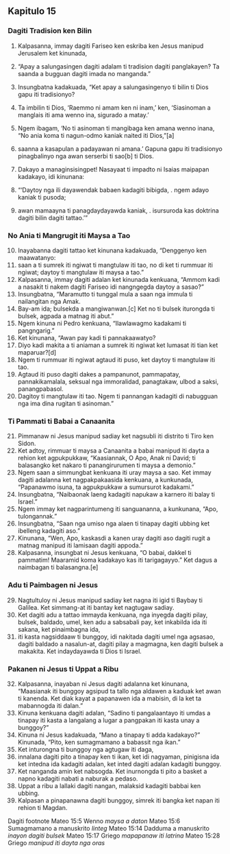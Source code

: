 Kapitulo 15
-----------

### Dagiti Tradision ken Bilin

1. Kalpasanna, immay dagiti Fariseo ken eskriba ken Jesus manipud Jerusalem ket kinunada,
2. “Apay a salungasingen dagiti adalam ti tradision dagiti panglakayen? Ta saanda a bugguan dagiti imada no manganda.”
3. Insungbatna kadakuada, “Ket apay a salungasingenyo ti bilin ti Dios gapu iti tradisionyo?
4. Ta imbilin ti Dios, ‘Raemmo ni amam ken ni inam,’ ken, ‘Siasinoman a manglais iti ama wenno ina, sigurado a matay.’
5. Ngem ibagam, ‘No ti asinoman ti mangibaga ken amana wenno inana, “No ania koma ti nagun-odmo kaniak naited iti Dios,”[a]
6. saanna a kasapulan a padayawan ni amana.’ Gapuna gapu iti tradisionyo pinagbalinyo nga awan serserbi ti sao[b] ti Dios.
7. Dakayo a managinsisingpet! Nasayaat ti impadto ni Isaias maipapan kadakayo, idi kinunana:

8. “‘Daytoy nga ili dayawendak babaen kadagiti bibigda, .
   ngem adayo kaniak ti pusoda;
9. awan mamaayna ti panagdaydayawda kaniak, .
   isursuroda kas doktrina dagiti bilin dagiti tattao.’”

### No Ania ti Mangrugit iti Maysa a Tao

10. Inayabanna dagiti tattao ket kinunana kadakuada, “Denggenyo ken maawatanyo:
11. saan a ti sumrek iti ngiwat ti mangtulaw iti tao, no di ket ti rummuar iti ngiwat; daytoy ti mangtulaw iti maysa a tao.”
12. Kalpasanna, immay dagiti adalan ket kinunada kenkuana, “Ammom kadi a nasakit ti nakem dagiti Fariseo idi nangngegda daytoy a sasao?”
13. Insungbatna, “Maramutto ti tunggal mula a saan nga immula ti nailangitan nga Amak.
14. Bay-am ida; bulsekda a mangiwanwan.[c] Ket no ti bulsek iturongda ti bulsek, agpada a matnag iti abut.”
15. Ngem kinuna ni Pedro kenkuana, “Ilawlawagmo kadakami ti pangngarig.”
16. Ket kinunana, “Awan pay kadi ti pannakaawatyo?
17. Diyo kadi makita a ti aniaman a sumrek iti ngiwat ket lumasat iti tian ket maparuar?[d]
18. Ngem ti rummuar iti ngiwat agtaud iti puso, ket daytoy ti mangtulaw iti tao.
19. Agtaud iti puso dagiti dakes a pampanunot, pammapatay, pannakikamalala, seksual nga immoralidad, panagtakaw, ulbod a saksi, panangpabasol.
20. Dagitoy ti mangtulaw iti tao. Ngem ti pannangan kadagiti di nabugguan nga ima dina rugitan ti asinoman.”

### Ti Pammati ti Babai a Canaanita

21. Pimmanaw ni Jesus manipud sadiay ket nagsubli iti distrito ti Tiro ken Sidon.
22. Ket adtoy, rimmuar ti maysa a Canaanita a babai manipud iti dayta a rehion ket agpukpukkaw, “Kaasiannak, O Apo, Anak ni David; ti balasangko ket nakaro ti panangirurumen ti maysa a demonio.”
23. Ngem saan a simmungbat kenkuana iti uray maysa a sao. Ket immay dagiti adalanna ket nagpakpakaasida kenkuana, a kunkunada, “Papanawmo isuna, ta agpukpukkaw a sumursurot kadakami.”
24. Insungbatna, “Naibaonak laeng kadagiti napukaw a karnero iti balay ti Israel.”
25. Ngem immay ket nagparintumeng iti sanguananna, a kunkunana, “Apo, tulongannak.”
26. Insungbatna, “Saan nga umiso nga alaen ti tinapay dagiti ubbing ket ibelleng kadagiti aso.”
27. Kinunana, “Wen, Apo, kaskasdi a kanen uray dagiti aso dagiti rugit a matnag manipud iti lamisaan dagiti appoda.”
28. Kalpasanna, insungbat ni Jesus kenkuana, “O babai, dakkel ti pammatim! Maaramid koma kadakayo kas iti tarigagayyo.” Ket dagus a naimbagan ti balasangna.[e]

### Adu ti Paimbagen ni Jesus

29. Nagtultuloy ni Jesus manipud sadiay ket nagna iti igid ti Baybay ti Galilea. Ket simmang-at iti bantay ket nagtugaw sadiay.
30. Ket dagiti adu a tattao immayda kenkuana, nga inyegda dagiti pilay, bulsek, baldado, umel, ken adu a sabsabali pay, ket inkabilda ida iti sakana, ket pinaimbagna ida,
31. iti kasta nagsiddaaw ti bunggoy, idi nakitada dagiti umel nga agsasao, dagiti baldado a nasalun-at, dagiti pilay a magmagna, ken dagiti bulsek a makakita. Ket indaydayawda ti Dios ti Israel.

### Pakanen ni Jesus ti Uppat a Ribu

32. Kalpasanna, inayaban ni Jesus dagiti adalanna ket kinunana, “Maasianak iti bunggoy agsipud ta tallo nga aldawen a kaduak ket awan ti kanenda. Ket diak kayat a papanawen ida a mabisin, di la ket ta mabannogda iti dalan.”
33. Kinuna kenkuana dagiti adalan, “Sadino ti pangalaantayo iti umdas a tinapay iti kasta a langalang a lugar a pangpakan iti kasta unay a bunggoy?”
34. Kinuna ni Jesus kadakuada, “Mano a tinapay ti adda kadakayo?” Kinunada, “Pito, ken sumagmamano a babassit nga ikan.”
35. Ket inturongna ti bunggoy nga agtugaw iti daga,
36. innalana dagiti pito a tinapay ken ti ikan, ket idi nagyaman, pinigisna ida ket intedna ida kadagiti adalan, ket inted dagiti adalan kadagiti bunggoy.
37. Ket nanganda amin ket nabsogda. Ket inurnongda ti pito a basket a napno kadagiti nabati a naburak a pedaso.
38. Uppat a ribu a lallaki dagiti nangan, malaksid kadagiti babbai ken ubbing.
39. Kalpasan a pinapanawna dagiti bunggoy, simrek iti bangka ket napan iti rehion ti Magdan.

Dagiti footnote
Mateo 15:5 Wenno *maysa a daton*
Mateo 15:6 Sumagmamano a manuskrito *linteg*
Mateo 15:14 Dadduma a manuskrito *inayon dagiti bulsek*
Mateo 15:17 Griego *mapapanaw iti latrina*
Mateo 15:28 Griego *manipud iti dayta nga oras*
